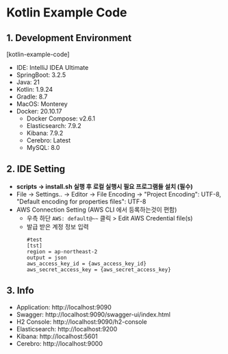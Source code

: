 Kotlin Example Code
=========

## 1. Development Environment
[kotlin-example-code]
* IDE: IntelliJ IDEA Ultimate
* SpringBoot: 3.2.5
* Java: 21
* Kotlin: 1.9.24
* Gradle: 8.7
* MacOS: Monterey
* Docker: 20.10.17
  * Docker Compose: v2.6.1
  * Elasticsearch: 7.9.2
  * Kibana: 7.9.2
  * Cerebro: Latest
  * MySQL: 8.0

## 2. IDE Setting
- **scripts -> install.sh 실행 후 로컬 실행시 필요 프로그램들 설치 (필수)**
- File -> Settings.. -> Editor -> File Encoding -> "Project Encoding": UTF-8, "Default encoding for properties files": UTF-8
- AWS Connection Setting (AWS CLI 에서 등록하는것이 편함)
    - 우측 하단 `AWS: default@~~` 클릭 > Edit AWS Credential file(s)
    - 발급 받은 계정 정보 입력
      ```
      #test
      [tst]
      region = ap-northeast-2
      output = json
      aws_access_key_id = {aws_access_key_id}
      aws_secret_access_key = {aws_secret_access_key}
      ```

## 3. Info
- Application: http://localhost:9090
- Swagger: http://localhost:9090/swagger-ui/index.html
- H2 Console: http://localhost:9090/h2-console
- Elasticsearch: http://localhost:9200
- Kibana: http://localhost:5601
- Cerebro: http://localhost:9000